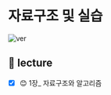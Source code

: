 # 자료구조 및 실습
![ver](https://img.shields.io/badge/Python==3.8-blue.svg)

## 📝 lecture

- [x] :blush: 1장_ 자료구조와 알고리즘

